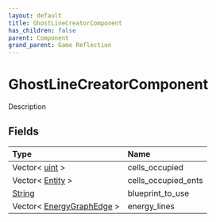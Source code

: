 ```yaml
---
layout: default
title: GhostLineCreatorComponent
has_children: false
parent: Component
grand_parent: Game Reflection
---
```

# GhostLineCreatorComponent
Description 

## Fields
| Type | Name |
|:-------------|:--------------|
| Vector< [uint](/game-reflection/components/uint.md) > | cells_occupied |
| Vector< [Entity](/game-reflection/classes/entity.md) > | cells_occupied_ents |
| [String](/game-reflection/components/string.md) | blueprint_to_use |
| Vector< [EnergyGraphEdge](/game-reflection/classes/energy_graph_edge.md) > | energy_lines |
